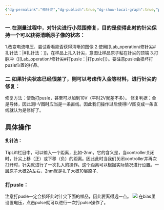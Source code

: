 ```yaml
---
{"dg-permalink":"修针尖","dg-publish":true,"dg-show-local-graph":true,"permalink":"/修针尖/","dgShowLocalGraph":true,"dgPassFrontmatter":true}
---
```


### 一.在测量过程中，对针尖进行小范围修复，目的是使得此时的针尖保持一个可以获得清晰原子像的状态：
1.改变电流电压，尝试看看能否获得清晰的图像
2.使用[[Lab_operation/修针尖#扎针法：\|#扎针法：]]，在样品上扎入针尖，意图让样品原子粘在针尖的顶端
3.打脉冲（[[Lab_operation/修针尖#打pusle：\|打pusle]]）。要注意pusle会损坏打pusle位置的样品。

### 二.如果针尖状态已经很差了，则可以考虑传入金等材料，进行针尖的修复：
修复方法：使劲打pusle，甚至可以加到10V（平时2V就差不多）。
修复判据：金是导体，因此测I-V图时应当是一条直线。因此我们操作过后使得I-V图变成一条直线就认为是修好了。


## 具体操作
#### 扎针法：
TipLift栏目中，可以输入一个距离，比如-2nm，它的含义是，当controller关闭时，针尖上移（正）或下移（负）的距离。因此此时当我们关闭controller并再次打开时，针尖就进行了一次扎入的操作。这个距离可以根据实际情况进行设置。一层原子大概2A左右，2nm就是扎了大概10层原子.

### 打pusle：
注意打pusle一定会损坏此时针尖下面的样品，因此要离得远一点。
![](/img/user/素材/1690425672230.jpg)
在bias里设置电压，点击pulse就可以进行一次打pulse操作了。